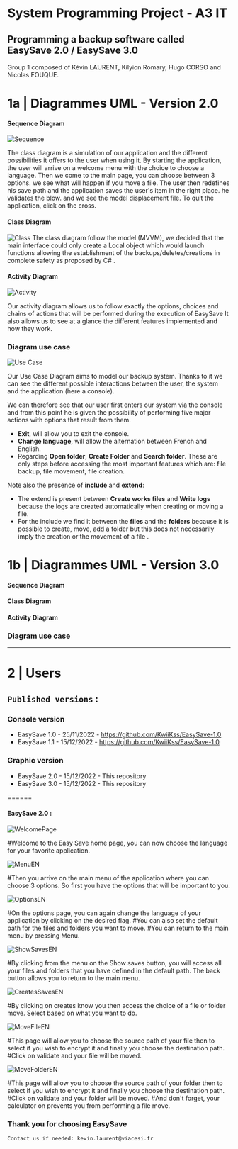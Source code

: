 # System Programming Project - A3 IT

## Programming a backup software called EasySave 2.0 / EasySave 3.0

Group 1 composed of Kévin LAURENT, Kilyion Romary, Hugo CORSO and Nicolas FOUQUE.



# 1a | Diagrammes UML - Version 2.0

#### Sequence Diagram
![Sequence](https://s3.us-west-2.amazonaws.com/secure.notion-static.com/f05d425f-3468-4bcc-a42e-e24ac300e84c/Untitled.png?X-Amz-Algorithm=AWS4-HMAC-SHA256&X-Amz-Content-Sha256=UNSIGNED-PAYLOAD&X-Amz-Credential=AKIAT73L2G45EIPT3X45%2F20221125%2Fus-west-2%2Fs3%2Faws4_request&X-Amz-Date=20221125T161450Z&X-Amz-Expires=86400&X-Amz-Signature=218537648a2f17960ede228a112be06812210d7dbb88c59b8eec667fb5bf88e9&X-Amz-SignedHeaders=host&response-content-disposition=filename%3D%22Untitled.png%22&x-id=GetObject)

The class diagram is a simulation of our application and the different possibilities it offers to the user when using it.
By starting the application, the user will arrive on a welcome menu with the choice to choose a language. Then we come to the main page, you can choose between 3 options. we see what will happen if you move a file. The user then redefines his save path and the application saves the user's item in the right place.
he validates the blow.
and we see the model displacement file.
To quit the application, click on the cross.

#### Class Diagram

![Class](https://user-images.githubusercontent.com/93579262/207011393-99c927bc-bf3d-4450-ac8d-036ae32fd88f.png)
The class diagram follow the model (MVVM), we decided that the main interface could only create a Local object which would launch functions allowing the establishment of the backups/deletes/creations in complete safety as proposed by C# .

#### Activity Diagram

![Activity](https://s3.us-west-2.amazonaws.com/secure.notion-static.com/01eb167e-7fbe-4786-b94a-8050f508d5ba/Diagramme_Dactivit_Projet_2_Final_%282%29.png?X-Amz-Algorithm=AWS4-HMAC-SHA256&X-Amz-Content-Sha256=UNSIGNED-PAYLOAD&X-Amz-Credential=AKIAT73L2G45EIPT3X45%2F20221125%2Fus-west-2%2Fs3%2Faws4_request&X-Amz-Date=20221125T162132Z&X-Amz-Expires=86400&X-Amz-Signature=e9bb9954c5173d42c06c10ea1f2fa200739e87244f551a8336a69c4f58fcc286&X-Amz-SignedHeaders=host&response-content-disposition=filename%3D%22Diagramme%2520D%27activit%25C3%25A9%2520Projet%25202%2520Final%2520%282%29.png%22&x-id=GetObject)

Our activity diagram allows us to follow exactly the options, choices and chains of actions that will be performed during the execution of EasySave
It also allows us to see at a glance the different features implemented and how they work.

### Diagram use case

![Use Case](https://user-images.githubusercontent.com/93580066/204036895-2816ec8a-f39b-498b-aaa7-f4346605f201.png)

Our Use Case Diagram aims to model our backup system. Thanks to it we can see the different possible interactions between the user, the system and the application (here a console).

We can therefore see that our user first enters our system via the console and from this point he is given the possibility of performing five major actions with options that result from them.

- **Exit**, will allow you to exit the console.
- **Change language**, will allow the alternation between French and English.
- Regarding **Open folder**, **Create Folder** and **Search folder**. These are only steps before accessing the most important features which are: file backup, file movement, file creation.

Note also the presence of **include** and **extend**:

- The extend is present between **Create works files** and **Write logs** because the logs are created automatically when creating or moving a file.
- For the include we find it between the **files** and the **folders** because it is possible to create, move, add a folder but this does not necessarily imply the creation or the movement of a file .

# 1b | Diagrammes UML - Version 3.0

#### Sequence Diagram

#### Class Diagram

#### Activity Diagram

### Diagram use case


***
# 2 | Users

## `Published versions` :

### Console version
* EasySave 1.0 - 25/11/2022 - https://github.com/KwiiKss/EasySave-1.0
* EasySave 1.1 - 15/12/2022 - https://github.com/KwiiKss/EasySave-1.0

### Graphic version
* EasySave 2.0 - 15/12/2022 - This repository
* EasySave 3.0 - 15/12/2022 - This repository

======
#### EasySave 2.0 :

![WelcomePage](https://user-images.githubusercontent.com/93579099/207647399-75adad24-8eb5-4c01-ba03-7036b19e6293.png)

#Welcome to the Easy Save home page, you can now choose the language for your favorite application.

![MenuEN](https://user-images.githubusercontent.com/93579099/207647496-0a834fbe-6159-4240-95bd-42165aea23fe.png)

#Then you arrive on the main menu of the application where you can choose 3 options. So first you have the options that will be important to you.

![OptionsEN](https://user-images.githubusercontent.com/93579099/207647555-98ee4d01-43cf-42a2-8761-c080c2a9d9a8.png)

#On the options page, you can again change the language of your application by clicking on the desired flag.
#You can also set the default path for the files and folders you want to move.
#You can return to the main menu by pressing Menu.

![ShowSavesEN](https://user-images.githubusercontent.com/93579099/207647624-725947f4-184a-418b-9de5-75d31b368994.png)

#By clicking from the menu on the Show saves button, you will access all your files and folders that you have defined in the default path. The back button allows you to return to the main menu.

![CreatesSavesEN](https://user-images.githubusercontent.com/93579099/207647706-2b2e70de-4a38-4773-882b-1ea60fc5cbb8.png)

#By clicking on creates know you then access the choice of a file or folder move. Select based on what you want to do.

![MoveFileEN](https://user-images.githubusercontent.com/93579099/207647892-21998658-1686-469f-830c-509cda5e6748.png)

#This page will allow you to choose the source path of your file then to select if you wish to encrypt it and finally you choose the destination path.
#Click on validate and your file will be moved.

![MoveFolderEN](https://user-images.githubusercontent.com/93579099/207647925-2848b92a-d73e-47e4-b405-3c3e7752d4c2.png)

#This page will allow you to choose the source path of your folder then to select if you wish to encrypt it and finally you choose the destination path.
#Click on validate and your folder will be moved.
#And don't forget, your calculator on prevents you from performing a file move.

### Thank you for choosing EasySave

`Contact us if needed: kevin.laurent@viacesi.fr`
